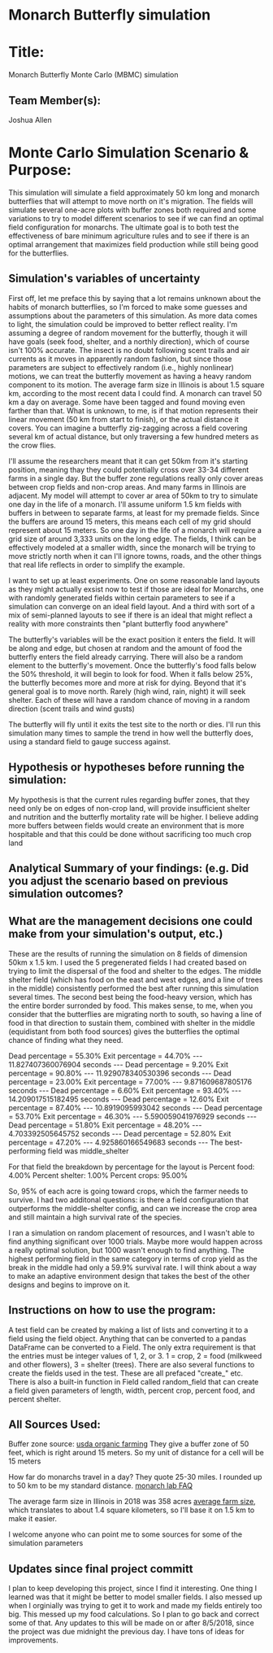 # Monarch Butterfly simulation

# Title: 
Monarch Butterfly Monte Carlo (MBMC) simulation

## Team Member(s):
Joshua Allen

# Monte Carlo Simulation Scenario & Purpose:
This simulation will simulate a field approximately 50 km long and monarch butterflies that will attempt to move north 
on it's migration. The fields will simulate several one-acre plots with buffer zones both required and some variations 
to try to model different scenarios to see if we can find an optimal field configuration for monarchs. The ultimate
goal is to both test the effectiveness of bare minimum agriculture rules and to see if there is an optimal arrangement 
that maximizes field production while still being good for the butterflies.

## Simulation's variables of uncertainty
First off, let me preface this by saying that a lot remains unknown about the habits of monarch butterflies,
so I'm forced to make some guesses and assumptions about the parameters of this simulation. As more data comes to light,
the simulation could be improved to better reflect reality. I'm assuming a degree of random movement for the butterfly, 
though it will have goals (seek food, shelter, and a northly direction), which of course isn't 100% accurate. The insect
is no doubt following scent trails and air currents as it moves in apparently random fashion, but since those parameters
are subject to effectively random (i.e., highly nonlinear) motions, we can treat the butterfly movement as having a
heavy random component to its motion. The average farm size in Illinois is about 1.5 square km, according to the most
recent data I could find. A monarch can travel 50 km a day on average. Some have been tagged and found moving even
farther than that. What is unknown, to me, is if that motion represents their linear movement (50 km from start to
finish), or the actual distance it covers. You can imagine a butterfly zig-zagging across a field covering several km
of actual distance, but only traversing a few hundred meters as the crow flies.

I'll assume the researchers meant that it can get 50km from it's starting position, meaning thay they could potentially 
cross over 33-34 different farms in a single day. But the buffer zone regulations really only cover areas between crop 
fields and non-crop areas. And many farms in Illinois are adjacent. My model will attempt to cover ar area of 50km to 
try to simulate one day in the life of a monarch. I'll assume uniform 1.5 km fields with buffers in between to separate
farms, at least for my premade fields. Since the buffers are around 15 meters, this means each cell of my grid should
represent about 15 meters. So one day in the life of a monarch will require a grid size of around 3,333 units on the 
long edge. The fields, I think can be effectively modeled at a smaller width, since the monarch will be trying to move 
strictly north when it can I'll ignore towns, roads, and the other things that real life reflects in order to simplify 
the example.

I want to set up at least experiments. One on some reasonable land layouts as they might actually exsist now to test if those 
are ideal for Monarchs, one with randomly generated fields within certain parameters to see if a simulation can converge
on an ideal field layout. And a third with sort of a mix of semi-planned layouts to see if there is an ideal that might
reflect a reality with more constraints then "plant butterfly food anywhere"

The butterfly's variables will be the exact position it enters the field. It will be along and edge, but chosen at 
random and the amount of food the butterfly enters the field already carrying. There will also be a random element
to the butterfly's movement. Once the butterfly's food falls below the 50% threshold, it will begin to look for food.
When it falls below 25%, the butterfly becomes more and more at risk for dying. Beyond that it's general goal is 
to move north. Rarely (high wind, rain, night) it will seek shelter. Each of these will have a random chance of
moving in a random direction (scent trails and wind gusts)

The butterfly will fly until it exits the test site to the north or dies. I'll run this simulation many times to sample
the trend in how well the butterfly does, using a standard field to gauge success against.

## Hypothesis or hypotheses before running the simulation:
My hypothesis is that the current rules regarding buffer zones, that they need only be on edges of non-crop land, will
provide insufficient shelter and nutrition and the butterfly mortality rate will be higher. I believe adding more 
buffers between fields would create an environment that is more hospitable and that this could be done without
sacrificing too much crop land

## Analytical Summary of your findings: (e.g. Did you adjust the scenario based on previous simulation outcomes?  
## What are the management decisions one could make from your simulation's output, etc.)
These are the results of running the simulation on 8 fields of dimension 50km x 1.5 km. I used the 5 pregenerated fields
I had created based on trying to limit the dispersal of the food and shelter to the edges. The middle shelter field
(which has food on the east and west edges, and a line of trees in the middle) consistently performed the best after
running this simulation several times. The second best being the food-heavy version, which has the entire border 
surronded by food. This makes sense, to me, when you consider that the butterflies are migrating north to south, so
having a line of food in that direction to sustain them, combined with shelter in the middle (equidistant from both
food sources) gives the butterflies the optimal chance of finding what they need.

Dead percentage = 55.30%
Exit percentage = 44.70%
--- 11.827407360076904 seconds ---
Dead percentage = 9.20%
Exit percentage = 90.80%
--- 11.929078340530396 seconds ---
Dead percentage = 23.00%
Exit percentage = 77.00%
--- 9.871609687805176 seconds ---
Dead percentage = 6.60%
Exit percentage = 93.40%
--- 14.209017515182495 seconds ---
Dead percentage = 12.60%
Exit percentage = 87.40%
--- 10.8919095993042 seconds ---
Dead percentage = 53.70%
Exit percentage = 46.30%
--- 5.590059041976929 seconds ---
Dead percentage = 51.80%
Exit percentage = 48.20%
--- 4.703392505645752 seconds ---
Dead percentage = 52.80%
Exit percentage = 47.20%
--- 4.925860166549683 seconds ---
The best-performing field was middle_shelter

For that field the breakdown by percentage for the layout is
Percent food: 4.00%
Percent shelter: 1.00%
Percent crops: 95.00%

So, 95% of each acre is going toward crops, which the farmer needs to survive. I had two additonal questions: is there 
a field configuration that outperforms the middle-shelter config, and can we increase the crop area and still maintain 
a high survival rate of the species.

I ran a simulation on random placement of resources, and I wasn't able to find anything significant over 1000 trials.
Maybe more would happen across a really optimal solution, but 1000 wasn't enough to find anything. The highest performing
field in the same category in terms of crop yield as the break in the middle had only a 59.9% survival rate. I will think
about a way to make an adaptive environment design that takes the best of the other designs and begins to improve on it.

## Instructions on how to use the program:
A test field can be created by making a list of lists and converting it to a field using the field object. Anything
that can be converted to a pandas DataFrame can be converted to a Field. The only extra requirement is that the entries
must be integer values of 1, 2, or 3. 1 = crop, 2 = food (milkweed and other flowers), 3 = shelter (trees). There are
also several functions to create the fields used in the test. These are all prefaced "create_" etc. There is also a 
built-in function in Field called random_field that can create a field given parameters of length, width, percent crop,
percent food, and percent shelter.

## All Sources Used:
Buffer zone source: [usda organic farming](https://www.ams.usda.gov/sites/default/files/media/6%20Buffer%20Zones%20FINAL%20RGK%20V2.pdf)
They give a buffer zone of 50 feet, which is right around 15 meters. So my unit of distance for a cell will be 15 meters


How far do monarchs travel in a day? They quote 25-30 miles. I rounded up
to 50 km to be my standard distance. [monarch lab FAQ](https://monarchlab.org/biology-and-research/ask-the-expert/faq)

The average farm size in Illinois in 2018 was 358 acres [average farm size](https://farmdocdaily.illinois.edu/2013/08/trends-illinois-farmland-parcel-size.html),
which translates to about 1.4 square kilometers, so I'll base it on 1.5 km to make it easier.

I welcome anyone who can point me to some sources for some of the simulation parameters

## Updates since final project committ
I plan to keep developing this project, since I find it interesting. One thing I learned was that it might be better to model smaller fields. I also messed up when I orginially was trying to get it to work and made my fields entirely too big. This messed up my food calculations. So I plan to go back and correct some of that. Any updates to this will be made on or after 8/5/2018, since the project was due midnight the previous day. I have tons of ideas for improvements.
